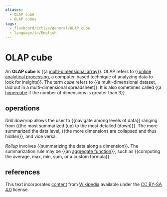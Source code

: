 ```yaml
---
aliases:
  - OLAP cube
  - OLAP cubes
tags:
  - flashcard/active/general/OLAP_cube
  - language/in/English
---
```


# OLAP cube

An __OLAP cube__ is {{a [multi-dimensional array](array%20(data%20type).md#multi-dimensional%20arrays)}}. OLAP refers to {{[online analytical processing](online%20analytical%20processing.md), a computer-based technique of analyzing data to look for insights}}. The term _cube_ refers to {{a multi-dimensional dataset, laid out in a multi-dimensional spreadsheet}}. It is also sometimes called {{a [hypercube](hypercube.md) if the number of dimensions is greater than 3}}. <!--SR:!2025-02-15,180,310!2024-12-05,115,290!2024-12-11,121,290!2025-01-13,156,310-->

## operations

_Drill down/up_ allows the user to {{navigate among levels of data}} ranging from {{the most summarized (up) to the most detailed (down)}}. The more summarized the data level, {{the more dimensions are collapsed and thus hidden}}, and vice versa. <!--SR:!2024-09-02,61,310!2024-09-10,68,310!2024-12-18,126,290-->

_Rollup_ involves {{summarizing the data along a dimension}}. The summarization rule may be {{an [aggregate function](aggregate%20function.md)}}, such as {{computing the average, max, min, sum, or a custom formula}}. <!--SR:!2024-09-08,65,310!2024-11-18,104,290!2024-12-24,130,290-->

## references

This text incorporates [content](https://en.wikipedia.org/wiki/OLAP_cube) from [Wikipedia](Wikipedia.md) available under the [CC BY-SA 4.0](https://creativecommons.org/licenses/by-sa/4.0/) license.
